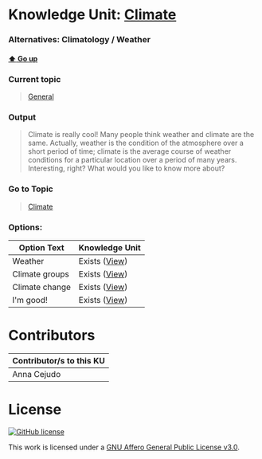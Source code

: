 # Knowledge Unit: [Climate](../../knowledge_units/general/climate.md)
### Alternatives:   Climatology   /  Weather 
#### [:arrow_up: Go up](../../topics/general.md)
### Current topic
> [General](../../topics/general.md)
### Output
> Climate is really cool! Many people think weather and climate are the same. Actually, weather is the condition of the atmosphere over a short period of time; climate is the average course of weather conditions for a particular location over a period of many years. Interesting, right? What would you like to know more about?
### Go to Topic
> [Climate](../../topics/climate.md)

### Options: 

| Option Text | Knowledge Unit |
| - | - |  
| Weather  |  Exists ([View](../../knowledge_units/climate/weather.md))  |  
| Climate groups  |  Exists ([View](../../knowledge_units/climate/climate-groups.md))  |  
| Climate change  |  Exists ([View](../../knowledge_units/climate/climate-change.md))  |  
| I&#039;m good!  |  Exists ([View](../../knowledge_units/climate/im-good.md))  | 

# Contributors

| Contributor/s to this KU |
| - | 
| Anna Cejudo |

# License
[![GitHub license](https://img.shields.io/github/license/inbrainz/cerebro)](https://github.com/inbrainz/cerebro/blob/master/LICENSE)

This work is licensed under a [GNU Affero General Public License v3.0](https://www.gnu.org/licenses/agpl-3.0.txt).